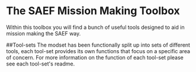 # The SAEF Mission Making Toolbox
Within this toolbox you will find a bunch of useful tools designed to aid in mission making the SAEF way.

##Tool-sets
The modset has been functionally split up into sets of different tools, each tool-set provides its own functions that focus on a specific area of concern. For more information on the function of each tool-set please see each tool-set's readme.